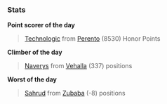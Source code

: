 

### Stats

**Point scorer of the day**
>[Technologic](/#/character/Perento/396472) from [Perento](/#/ranking/Perento)  (8530) Honor Points


**Climber of the day**
>[Naverys](/#/character/Vehalla/373929) from [Vehalla](/#/ranking/Vehalla)  (337) positions


**Worst of the day**
>[Sahrud](/#/character/Zubaba/7261) from [Zubaba](/#/ranking/Zubaba)  (-8) positions


